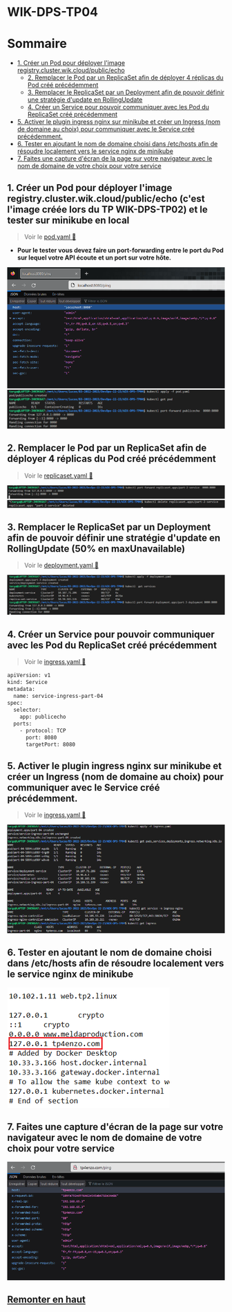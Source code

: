 # WIK-DPS-TP04

# Sommaire

- [1. Créer un Pod pour déployer l'image registry.cluster.wik.cloud/public/echo](#1-créer-un-pod-pour-déployer-limage-registryclusterwikcloudpublicecho-cest-limage-créée-lors-du-tp-wik-dps-tp02-et-le-tester-sur-minikube-en-local)
  - [2. Remplacer le Pod par un ReplicaSet afin de déployer 4 réplicas du Pod créé précédemment](#2-remplacer-le-pod-par-un-replicaset-afin-de-déployer-4-réplicas-du-pod-créé-précédemment)
  - [3. Remplacer le ReplicaSet par un Deployment afin de pouvoir définir une stratégie d'update en RollingUpdate](#3-remplacer-le-replicaset-par-un-deployment-afin-de-pouvoir-définir-une-stratégie-dupdate-en-rollingupdate-50-en-maxunavailable)
  - [4. Créer un Service pour pouvoir communiquer avec les Pod du ReplicaSet créé précédemment](#4-créer-un-service-pour-pouvoir-communiquer-avec-les-pod-du-replicaset-créé-précédemment)
- [5. Activer le plugin ingress nginx sur minikube et créer un Ingress (nom de domaine au choix) pour communiquer avec le Service créé précédemment.](#5-activer-le-plugin-ingress-nginx-sur-minikube-et-créer-un-ingress-nom-de-domaine-au-choix-pour-communiquer-avec-le-service-créé-précédemment)
- [6. Tester en ajoutant le nom de domaine choisi dans /etc/hosts afin de résoudre localement vers le service nginx de minikube](#6-tester-en-ajoutant-le-nom-de-domaine-choisi-dans-etchosts-afin-de-résoudre-localement-vers-le-service-nginx-de-minikube)
- [7. Faites une capture d'écran de la page sur votre navigateur avec le nom de domaine de votre choix pour votre service](#7-faites-une-capture-décran-de-la-page-sur-votre-navigateur-avec-le-nom-de-domaine-de-votre-choix-pour-votre-service)

## 1. Créer un Pod pour déployer l'image registry.cluster.wik.cloud/public/echo (c'est l'image créée lors du TP WIK-DPS-TP02) et le tester sur minikube en local

> Voir le [pod.yaml 📄](./pod.yaml)

- **Pour le tester vous devez faire un port-forwarding entre le port du Pod sur lequel votre API écoute et un port sur votre hôte.**

![](./livrables/test_partie1.png)
![](./livrables/1ere_partie_commande.png)

## 2. Remplacer le Pod par un ReplicaSet afin de déployer 4 réplicas du Pod créé précédemment

> Voir le [replicaset.yaml 📄](./replicaset.yaml)

![](./livrables/replicaset.png)
![](./livrables/delete_replica.png)

## 3. Remplacer le ReplicaSet par un Deployment afin de pouvoir définir une stratégie d'update en RollingUpdate (50% en maxUnavailable)

> Voir le [deployment.yaml 📄](./deployment.yaml)

![](./livrables/deployment.png)

## 4. Créer un Service pour pouvoir communiquer avec les Pod du ReplicaSet créé précédemment

> Voir le [ingress.yaml 📄](./ingress.yaml)

```
apiVersion: v1
kind: Service
metadata:
  name: service-ingress-part-04
spec:
  selector:
    app: publicecho
  ports:
    - protocol: TCP
      port: 8080
      targetPort: 8080
```

## 5. Activer le plugin ingress nginx sur minikube et créer un Ingress (nom de domaine au choix) pour communiquer avec le Service créé précédemment.

> Voir le [ingress.yaml 📄](./ingress.yaml)

![](./livrables/tp4_commande.png)

## 6. Tester en ajoutant le nom de domaine choisi dans /etc/hosts afin de résoudre localement vers le service nginx de minikube

![](./livrables/hosts.png)

## 7. Faites une capture d'écran de la page sur votre navigateur avec le nom de domaine de votre choix pour votre service

![](./livrables/partie_4.png)

## [Remonter en haut](#sommaire)
